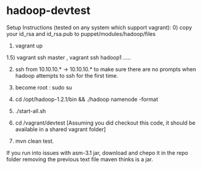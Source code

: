hadoop-devtest
==============

Setup Instructions (tested on any system which support vagrant):
0) copy your id_rsa and id_rsa.pub to puppet/modules/hadoop/files

1) vagrant up

1.5) vagrant ssh master , vagrant ssh hadoop1 .....

2) ssh from 10.10.10.* -> 10.10.10.* to make sure there are no prompts when hadoop attempts to ssh for the first time.

3) become root : sudo su

4) cd /opt/hadoop-1.2.1/bin && ./hadoop namenode -format 

5) ./start-all.sh

6) cd /vagrant/devtest [Assuming you did checkout this code, it should be available in a shared vagrant folder]

7) mvn clean test. 

If you run into issues with asm-3.1 jar, download and chepo it in the repo folder removing the previous text file maven thinks is a jar. 
